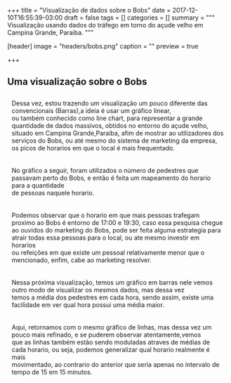+++
title = "Visualização de dados sobre o Bobs"
date = 2017-12-10T16:55:39-03:00
draft = false
tags = []
categories = []
summary = """
Visualização usando dados do tráfego em torno do açude velho em Campina Grande, Paraiba.
"""

[header]
image = "headers/bobs.png"
caption = ""
preview = true

+++

<script src="https://d3js.org/d3.v4.min.js"></script>
<link rel="stylesheet" href="https://maxcdn.bootstrapcdn.com/bootstrap/3.3.6/css/bootstrap.min.css">
<div class="container">
<div class="row">
<h2>Uma visualização sobre o Bobs</h2>
<p>Dessa vez, estou trazendo um visualização um pouco diferente das convencionais (Barras),a ideia é usar um gráfico linear,<br> ou também conhecido como line chart, para representar a grande quantidade de dados massivos, obtidos no entorno do açude velho,<br> situado em Campina Grande,Paraiba, afim de mostrar ao utilizadores dos serviços do Bobs, ou até mesmo do sistema de marketing da empresa,<br> os picos de horarios em que o local é mais frequentado.</p>

<p>No gráfico a seguir, foram utilizados o número de pedestres que passavam perto do Bobs, e então é feita um mapeamento do horario para a quantidade <br> de pessoas naquele horario.</p>

<div class="row mychart" id="chart"></div>

<p>Podemos observar que o horario em que mais pessoas trafegam proximo ao Bobs é entorno de 17:00 e 19:30, caso essa pesquisa chegue <br> ao ouvidos do marketing do Bobs, pode ser feita alguma estrategia para atrair todas essa pessoas para o local, ou ate mesmo investir em horarios<br> ou refeições em que existe um pessoal relativamente menor que o mencionado, enfim, cabe ao marketing resolver.

<p>Nessa próxima visualização, temos um gráfico em barras nele vemos outro modo de visualizar os mesmos dados, mas dessa vez<br> temos a média dos pedestres em cada hora, sendo assim, existe uma facilidade em ver qual hora possui uma média maior.

<div class="row mychart" id="chart2"></div>

<p>Aqui, retornamos com o mesmo gráfico de linhas, mas dessa vez um pouco mais refinado, e se puderem observar atentamente,vemos <br> que as linhas também estão sendo moduladas atraves de médias de cada horario, ou seja, podemos generalizar qual horario realmente é mais <br> movimentado, ao contrario do anterior que seria apenas no intervalo de tempo de 15 em 15 minutos.

<div class="row mychart" id="chart3"></div>

<script type="text/javascript">
"user strict"

function desenhaVisualizacaoLinha(dados){

  var horariosBobs = dados.filter((dado) => dado.local === "bobs");

  var margin = {top: 50, right: 50, bottom: 50, left: 50}
  , width = 1000 - margin.left - margin.right
  , height = 500 - margin.top - margin.bottom;

  mediaBobs = fazMedia(horariosBobs);

  var xScale = d3.scaleBand()
  .domain(mediaBobs.map((dado,indice) => dado.horas))
  .range([0, width])
  .padding([1]);

  var yScale = d3.scaleLinear()
  .domain([0, 320])
  .rangeRound([height, 0]);

  var line = d3.line()
  .x(function(d, i) { return xScale(d.horas); })
  .y(function(d) { return yScale(d.media); })
  .curve(d3.curveMonotoneX);

  var svg = d3.select("#chart3").append("svg")
  .attr("width", width + margin.left + margin.right)
  .attr("height", height + margin.top + margin.bottom)
  .append("g")
  .attr("transform", "translate(" + margin.left + "," + margin.top + ")");

  svg.append("g")
  .attr("class", "x axis")
  .attr("transform", "translate(0," + height + ")")
  .call(d3.axisBottom(xScale))

  svg.append("g")
  .attr("class", "y axis")
  .call(d3.axisLeft(yScale));

  svg.append("path")
  .datum(mediaBobs)
  .attr("class", "line")
  .attr("d", line);

}

function desenhaVisualizacaoBarras(dados){

  var horariosBobs = dados.filter((dado) => dado.local === "bobs");

  var mediaBobs = fazMedia(horariosBobs);

  var alturaSVG = 550, larguraSVG = 900;
  var	margin = {top: 10, right: 20, bottom:30, left: 45},
  larguraVis = larguraSVG - margin.left - margin.right,
  alturaVis = alturaSVG - margin.top - margin.bottom;

  var grafico = d3.select('#chart2')
  .append('svg')
  .attr('width', larguraVis + margin.left + margin.right)
  .attr('height', alturaVis + margin.top + margin.bottom)
  .append('g')
  .attr('transform', 'translate(' +  margin.left + ',' + margin.top + ')');


  var x = d3.scaleBand()
  .domain(mediaBobs.map((dado, indice) => dado.horas))
  .range([0,larguraVis])
  .padding([0.5]);

  var y = d3.scaleLinear()
  .domain([0,250])
  .range([alturaVis,0]);

  grafico.selectAll('g')
  .data(mediaBobs)
  .enter()
  .append('rect')
  .attr('x', d => x(d.horas))
  .attr('y', d => y(d.media))
  .attr('width', x.bandwidth())
  .attr('height', (d) => alturaVis - y(d.media));


  grafico.append("g")
  .attr("class", "x axis")
  .attr("transform", "translate(0," + alturaVis + ")")
  .call(d3.axisBottom(x));

  grafico.append('g')
  .attr('transform', 'translate(0,0)')
  .call(d3.axisLeft(y))

  grafico.append("text")
  .attr("transform", "translate(10," + (alturaVis + margin.top)/4 + ") rotate(0)")
  .text("Média de pedestres");
}

function desenhaVisualizacao(dados){

var larguraSVG = 800,
alturaSVG = 500;

var horariosBobs = dados.filter((dado) => dado.local === "bobs");
console.log(horariosBobs);

var margin = {top: 50, right: 50, bottom: 50, left: 50}
, width = larguraSVG - margin.left - margin.right
, height = alturaSVG - margin.top - margin.bottom;

var n = 59;
var horas = ["6:00","7:00","8:00","9:00","10:00","11:00","12:00","13:00","14:00","15:00","16:00","17:00","18:00","19:00","20:00"];

var xScale = d3.scaleLinear()
.domain([0, n])
.range([0, width]);

var x = d3.scaleBand()
.domain(horas)
.range([0, width]);

var yScale = d3.scaleLinear()
.domain([0, 320])
.range([height, 0]);

var line = d3.line()
.x(function(d, i) { return xScale(i); })
.y(function(d) { return yScale(d.total_pedestres); })
.curve(d3.curveMonotoneX);

var svg = d3.select("#chart").append("svg")
.attr("width", width + margin.left + margin.right)
.attr("height", height + margin.top + margin.bottom)
.append("g")
.attr("transform", "translate(" + margin.left + "," + margin.top + ")");

svg.append("g")
.attr("class", "x axis")
.attr("transform", "translate(-22," + height + ")")
.call(d3.axisBottom(x))
.select(".domain")
.remove();

svg.append("g")
.attr("class", "y axis")
.call(d3.axisLeft(yScale));

svg.append("path")
.datum(horariosBobs)
.attr("class", "line")
.attr("d", line);

svg.append("text")
.attr("transform", "translate(20," + (height/100) + ") rotate(0)")
.text("Número de pedestres");

}

d3.csv("https://raw.githubusercontent.com/luizaugustomm/pessoas-no-acude/master/dados/processados/dados.csv",function(dados){
  desenhaVisualizacaoBarras(dados);
  desenhaVisualizacaoLinha(dados);
  desenhaVisualizacao(dados);
});

function fazMedia(dados){

  var horas = ["6:00","7:00","8:00","9:00","10:00","11:00","12:00","13:00","14:00","15:00","16:00","17:00","18:00","19:00","20:00"];
  var cont = 0;
  var soma = 0;
  var indice = 0;
  var mediaHoras = [];
  for (var i = 0; i < dados.length; i++) {
    if(cont == 4){
      var media = soma / cont;
      var objeto = {'horas':horas[indice],media:media};
      mediaHoras[indice] = objeto;
      cont = 0;
      soma = 0;
      indice ++;
    }
    soma += parseInt(dados[i].total_pedestres);
    cont ++;
  }
  return mediaHoras;
}

</script>

<style type="text/css">
.line {
  fill: none;
  stroke: #ffab00;
  stroke-width: 3;
}

.dot {
  fill: #ffab00;
  stroke: #fff;
}

rect {
  fill: steelblue;
}

rect:hover {
  fill: red;
}

text {
  font: 12px sans-serif;
  text-anchor: left;
}

.row p{
  padding: 10px;
}

</style>

